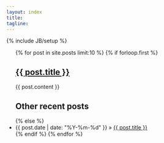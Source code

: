 ```yaml
---
layout: index
title:
tagline:
---
```

{% include JB/setup %}
<ul class="posts">
  {% for post in site.posts limit:10 %}
    {% if forloop.first %}
     <h2><a href="{{ BASE_PATH }}{{ post.url }}">{{ post.title }}</a></h2>
      {{ post.content }}
      <h2>Other recent posts</h2>
      {% else %}
      <li><span>{{ post.date | date: "%Y-%m-%d" }}</span> &raquo; <a href="{{ BASE_PATH }}{{ post.url }}">{{ post.title }}</a></li>
{% endif %}
  {% endfor %}
</ul>


